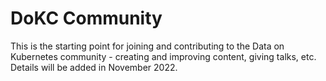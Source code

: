 # DoKC Community
This is the starting point for joining and contributing to the Data on Kubernetes community - creating and improving content, giving talks, etc. Details will be added in November 2022.
